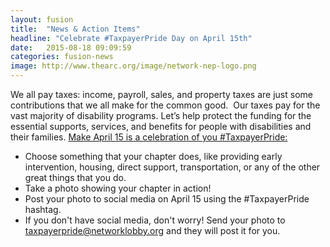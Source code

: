 ```yaml
---
layout: fusion
title:  "News & Action Items"
headline: "Celebrate #TaxpayerPride Day on April 15th"
date:   2015-08-18 09:09:59
categories: fusion-news
image: http://www.thearc.org/image/network-nep-logo.png
---
```

We all pay taxes: income, payroll, sales, and property taxes are just some contributions that we all make for the common good.  Our taxes pay for the vast majority of disability programs. Let’s help protect the funding for the essential supports, services, and benefits for people with disabilities and their families. <a href="http://network-education.org/TaxpayerPride">Make April 15 is a celebration of you #TaxpayerPride:</a> 

<ul>
<li>Choose something that your chapter does, like providing early intervention, housing, direct support, transportation, or any of the other great things that you do. </li>
<li>Take a photo showing your chapter in action! </li>
<li>Post your photo to social media on April 15 using the #TaxpayerPride hashtag.  </li>
<li>If you don't have social media, don't worry! Send your photo to <a href="mailto:taxpayerpride@networklobby.org">taxpayerpride@networklobby.org</a> and they will post it for you.</li>
</ul>